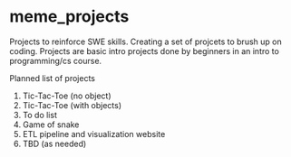 # meme_projects
Projects to reinforce SWE skills. Creating a set of projcets to brush up on coding. Projects are basic intro projects done by beginners in an intro to programming/cs course. 

Planned list of projects
1. Tic-Tac-Toe (no object)
2. Tic-Tac-Toe (with objects)
3. To do list
4. Game of snake
5. ETL pipeline and visualization website
6. TBD (as needed)